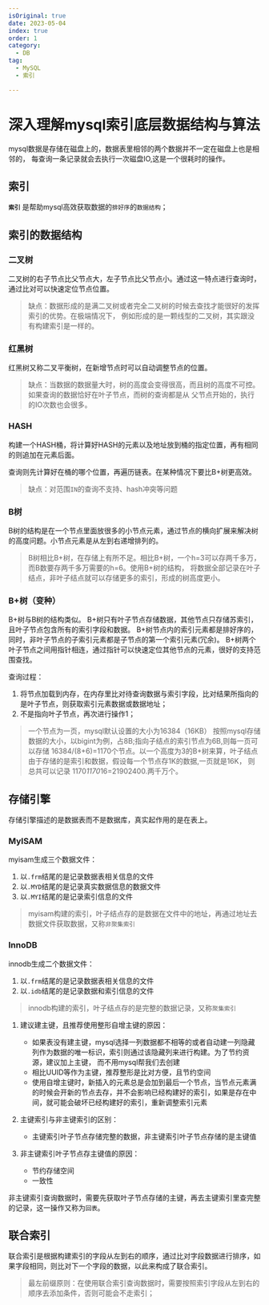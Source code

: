 ```yaml
---
isOriginal: true
date: 2023-05-04
index: true
order: 1
category:
  - DB
tag:
  - MySQL
  - 索引

---
```


# 深入理解mysql索引底层数据结构与算法

mysql数据是存储在磁盘上的，数据表里相邻的两个数据并不一定在磁盘上也是相邻的， 每查询一条记录就会去执行一次磁盘IO,这是一个很耗时的操作。
<!-- more -->

## 索引

**`索引`** 是帮助mysql高效获取数据的`排好序`的`数据结构`；

## 索引的数据结构

### 二叉树

二叉树的右子节点比父节点大，左子节点比父节点小。通过这一特点进行查询时，通过比对可以快速定位节点位置。

> 缺点：数据形成的是满二叉树或者完全二叉树的时候去查找才能很好的发挥索引的优势。在极端情况下，
> 例如形成的是一颗线型的二叉树，其实跟没有构建索引是一样的。

### 红黑树

红黑树又称二叉平衡树，在新增节点时可以自动调整节点的位置。

> 缺点：当数据的数据量大时，树的高度会变得很高，而且树的高度不可控。如果查询的数据恰好在叶子节点，而树的查询都是从
> 父节点开始的，执行的IO次数也会很多。

### HASH

构建一个HASH桶，将计算好HASH的元素以及地址放到桶的指定位置，再有相同的则追加在元素后面。

查询则先计算好在桶的哪个位置，再遍历链表。在某种情况下要比B+树更高效。

> 缺点：对范围`IN`的查询不支持、hash冲突等问题

### B树

B树的结构是在一个节点里面放很多的小节点元素，通过节点的横向扩展来解决树的高度问题。小节点元素是从左到右递增排列的。

> B树相比B+树，在存储上有所不足。相比B+树，一个h=3可以存两千多万，而B数要存两千多万需要的h=6。使用B+树的结构，
> 将数据全部记录在叶子结点，非叶子结点就可以存储更多的索引，形成的树高度更小。

### B+树（变种）

B+树与B树的结构类似。
B+树只有叶子节点存储数据，其他节点只存储苏索引，且叶子节点包含所有的索引字段和数据。
B+树节点内的索引元素都是排好序的，同时，非叶子节点的子索引元素都是子节点的第一个索引元素(冗余)。
B+树两个叶子节点之间用指针相连，通过指针可以快速定位其他节点的元素，很好的支持范围查找。

查询过程：

1. 将节点加载到内存，在内存里比对待查询数据与索引字段，比对结果所指向的是叶子节点，则获取索引元素数据或数据地址；
2. 不是指向叶子节点，再次进行操作1；

> 一个节点为一页，mysql默认设置的大小为16384（16KB）
> 按照mysql存储数据的大小，以bigint为例，占8B;指向子结点的索引节点为6B,则每一页可以存储
> 16384/(8+6)=1170个节点。以一个高度为3的B+树来算，叶子结点由于存储的是索引和数据，假设每一个节点存1K的数据,一页就是16K，
> 则总共可以记录 1170*1170*16=21902400.两千万个。

## 存储引擎

存储引擎描述的是数据表而不是数据库，真实起作用的是在表上。

### MyISAM

myisam生成三个数据文件：

1. 以`.frm`结尾的是记录数据表相关信息的文件
2. 以`.MYD`结尾的是记录真实数据信息的数据文件
3. 以`.MYI`结尾的是记录索引信息的文件

> myisam构建的索引，叶子结点存的是数据在文件中的地址，再通过地址去数据文件获取数据，又称`非聚集索引`

### InnoDB

innodb生成二个数据文件：

1. 以`.frm`结尾的是记录数据表相关信息的文件
2. 以`.idb`结尾的是记录数据和索引信息的文件

> innodb构建的索引，叶子结点存的是完整的数据记录，又称`聚集索引`

1. 建议建主键，且推荐使用整形自增主键的原因：
    - 如果表没有建主键，mysql选择一列数据都不相等的或者自动建一列隐藏列作为数据的唯一标识，索引则通过该隐藏列来进行构建。为了节约资源，建议加上主键，
      而不用mysql帮我们去创建
    - 相比UUID等作为主键，推荐整形是比对方便，且节约空间
    - 使用自增主键时，新插入的元素总是会加到最后一个节点，当节点元素满的时候会开新的节点去存，并不会影响已经构建好的索引，如果是存在中间，就可能会破坏已经构建好的索引，重新调整索引元素

2. 主键索引与非主键索引的区别：
    - 主键索引叶子节点存储完整的数据，非主键索引叶子节点存储的是主键值

3. 非主键索引叶子节点存主键值的原因：
    - 节约存储空间
    - 一致性

非主键索引查询数据时，需要先获取叶子节点存储的主键，再去主键索引里查完整的记录，这一操作又称为`回表`。

## 联合索引

联合索引是根据构建索引的字段从左到右的顺序，通过比对字段数据进行排序，如果字段相同，则比对下一个字段的数据，以此来构成了联合索引。

> 最左前缀原则：在使用联合索引查询数据时，需要按照索引字段从左到右的顺序去添加条件，否则可能会不走索引；

